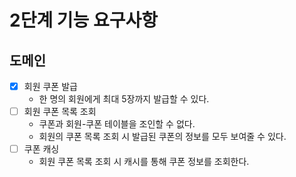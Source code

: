 # 2단계 기능 요구사항

## 도메인

- [x] 회원 쿠폰 발급
  - 한 명의 회원에게 최대 5장까지 발급할 수 있다.
- [ ] 회원 쿠폰 목록 조회
  - 쿠폰과 회원-쿠폰 테이블을 조인할 수 없다.
  - 회원의 쿠폰 목록 조회 시 발급된 쿠폰의 정보를 모두 보여줄 수 있다.
- [ ] 쿠폰 캐싱
  - 회원 쿠폰 목록 조회 시 캐시를 통해 쿠폰 정보를 조회한다.
